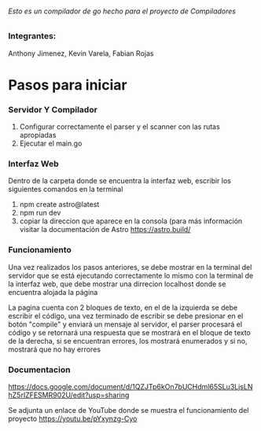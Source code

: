 ###### Esto es un compilador de go hecho para el proyecto de Compiladores

###  Integrantes:

Anthony Jimenez,
Kevin Varela,
Fabian Rojas



# Pasos para iniciar


### **Servidor Y Compilador**
1.   Configurar correctamente el parser y el scanner con las rutas apropiadas
2.   Ejecutar el main.go




### **Interfaz Web**

Dentro de la carpeta donde se encuentra la interfaz web, escribir los siguientes comandos en la terminal
1.   npm create astro@latest
2.   npm run dev
3.   copiar la direccion que aparece en la consola (para más información visitar la documentación de Astro https://astro.build/


### **Funcionamiento**

Una vez realizados los pasos anteriores, se debe mostrar en la terminal del servidor que se está ejecutando correctamente
lo mismo con la terminal de la interfaz web, que debe mostrar una dirrecion localhost donde se encuentra alojada la página

La pagina cuenta con 2 bloques de texto, en el de la izquierda se debe escribir el código, una vez terminado de escribir
se debe presionar en el botón "compile" y enviará un mensaje al servidor, el parser procesará el código y se retornará
una respuesta que se mostrará en el bloque de texto de la derecha, si se encuentran errores, los mostrará enumerados y si no,
mostrará que no hay errores

### **Documentacion**
https://docs.google.com/document/d/1QZJTp6kOn7bUCHdml65SLu3LjsLNhZ5rIZFESMR902U/edit?usp=sharing

Se adjunta un enlace de YouTube donde se muestra el funcionamiento del proyecto
https://youtu.be/pYxynzg-Cyo
